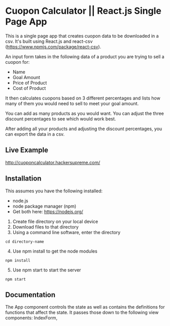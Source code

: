 # Cuopon Calculator || React.js Single Page App 



This is a single page app that creates cuopon data to be downloaded in a csv. It's built using React.js and react-csv (https://www.npmjs.com/package/react-csv). 


An input form takes in the following data of a product you are trying to sell a cuopon for:
  - Name
  - Goal Amount
  - Price of Product
  - Cost of Product

It then calculates cuopons based on 3 different percentages and lists how many of them you would need to sell to meet your goal amount.

You can add as many products as you would want. You can adjust the three discount percentages to see which would work best.

After adding all your products and adjusting the discount percentages, you can export the data in a csv.



## Live Example

http://cuoponcalculator.hackersupreme.com/


## Installation

This assumes you have the following installed:
  - node.js 
  - node package manager (npm)
  - Get both here: https://nodejs.org/

1. Create file directory on your local device
2. Download files to that directory
3. Using a command line software, enter the directory
```
cd directory-name
```
4. Use npm install to get the node modules
```
npm install
```
5. Use npm start to start the server
```
npm start
```


## Documentation

The App component controls the state as well as contains the definitions for functions that affect the state. It passes those down to the following view components: IndexForm, 

